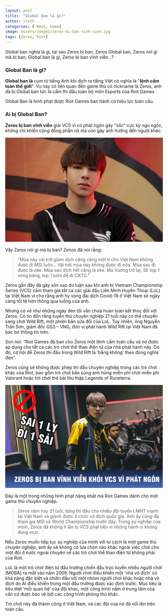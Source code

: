```yaml
---
layout: post
title:  "Global ban là gì?"
author: sloth
categories: [ News, Game]
image: assets/images/zeros-bi-ban-vinh-vien.jpg
tags: [Zeros, Riot]
---
```

Global ban nghĩa là gì, tại sao Zeros bị ban, Zeros Global ban, Zeros nói gì mà bị ban, Global ban là gì, Zeros bị ban vĩnh viễn...?

### Global Ban là gì?

**Global ban là** cụm từ tiếng Anh khi dịch ra tiếng Việt có nghĩa là "**lệnh cấm toàn thế giới**". Vụ này có liên quan đến game thủ có nickname là Zeros, anh đã bị Global ban tức là cấm thi đấu toàn bộ môn Esports của Riot Games. 

Global Ban là hình phạt được Riot Games ban hành có hiệu lực toàn cầu.

### Ai bị Global Ban?

**Zeros bị ban vĩnh viễn** giải VCS vì có phát ngôn gây "sốc" cực kỳ ngu ngốc, không chỉ khiến cộng đồng phẫn nộ mà còn gây ảnh hưởng đến người khác. 

![Zeros bị cấm thi đấu vĩnh viễn tại VCS bởi vì phát ngôn gây sốc trên  livestream](/assets/images/zeros-bi-cam-vinh-vien-khoi-vcs_vtth.png)

Vậy Zeros nói gì mà bị ban? Zenos đã nói rằng: 

> "Mùa này vái trời giùm dịch căng căng một tí cho Việt Nam không được đi MSI luôn... Vái trời mùa này không được đi nữa. Mùa sau đi được là oke. Mùa sau dịch hết căng là oke. Ma Vương trở lại, SE top 1 vòng bảng, top 1 luôn để đi CKTG."



Zeros gần đây đã gây xôn xao dư luận sau khi anh bị Vietnam Championship Series (VCS) cấm tham gia tất cả các giải đấu Liên Minh Huyền Thoại (LoL) tại Việt Nam vì cho rằng anh hy vọng đại dịch Covid-19 ở Việt Nam sẽ ngày càng tồi tệ hơn thông qua luồng của anh.

Nhưng có vẻ như những ngày đen tối vẫn chưa hoàn toàn kết thúc đối với Zeros. Có tin đồn rằng tuyển thủ chuyên nghiệp 21 tuổi này có thể chuyển sang chơi Wild Rift, một phiên bản sửa đổi của LoL. Tuy nhiên, ông Nguyễn Trần Sơn, giám đốc GS3 – VNG, đơn vị phát hành Wild Rift tại Việt Nam đã bác bỏ thông tin trên.

Son nói: “Riot Games đã ban cho Zeros một lệnh cấm toàn cầu và nó được áp dụng cho tất cả các trò chơi thể thao điện tử của nhà phát hành này. Do đó, cơ hội để Zeros thi đấu trong Wild Rift là ‘bằng không’ theo đúng nghĩa đen”.

Zeros cũng sẽ không được phép thi đấu chuyên nghiệp trong các trò chơi khác của Riot, bao gồm trò chơi bắn súng anh hùng miễn phí chơi miễn phí Valorant hoặc trò chơi thẻ bài thu thập Legends of Runeterra.

![SỐC - ZEROS BỊ BAN VĨNH VIỄN KHỎI VCS. SỰ NGHIỆP CHẤM DỨT TỪ ĐÂY?](/assets/images/zeros-bi-ban-vinh-vien.jpg)

Đây là một trong những hình phạt nặng nhất mà Riot Games dành cho một game thủ chuyên nghiệp.

> Zeros năm nay 21 tuổi, từng thi đấu cho nhiều đội tuyển LMHT mạnh tại Việt Nam và giành được 3 chức vô địch quốc gia. Anh ấy cũng đã tham gia MSI và World Championship trước đây. Trong sự nghiệp của mình, Zeros đã không ít lần bị VCS phạt tiền vì những hành vi không đúng mực.

Nếu Zeros muốn tiếp tục sự nghiệp của mình với tư cách là một game thủ chuyên nghiệp, anh ấy sẽ không có lựa chọn nào khác ngoài việc chơi cho một đội ở nước ngoài chuyên về các trò chơi thể thao điện tử không phải của Riot.

LoL là một trò chơi điện tử đấu trường chiến đấu trực tuyến nhiều người chơi (MOBA) ra mắt vào năm 2009. Người chơi điều khiển một ‘nhà vô địch’ có khả năng đặc biệt và chiến đấu với một nhóm người chơi khác hoặc nhà vô địch do AI điều khiển trong một đấu trường được xác định trước. Mục tiêu là tiêu diệt ‘mối quan hệ’ của đội khác, một công trình nằm ở trung tâm của căn cứ được bảo vệ bởi các công trình phòng thủ khác.

Trò chơi này đã thành công ở Việt Nam, và các đội của nó đã nổi lên trên toàn cầu.
